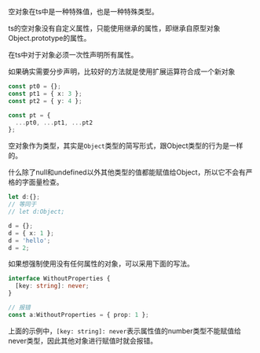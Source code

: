 空对象在ts中是一种特殊值，也是一种特殊类型。

ts的空对象没有自定义属性，只能使用继承的属性，即继承自原型对象Object.prototype的属性。

在ts中对于对象必须一次性声明所有属性。

如果确实需要分步声明，比较好的方法就是使用扩展运算符合成一个新对象

```typescript
const pt0 = {};
const pt1 = { x: 3 };
const pt2 = { y: 4 };

const pt = {
  ...pt0, ...pt1, ...pt2
};
```

空对象作为类型，其实是`Object`类型的简写形式，跟Object类型的行为是一样的。

什么除了null和undefined以外其他类型的值都能赋值给Object，所以它不会有严格的字面量检查。

```typescript
let d:{};
// 等同于
// let d:Object;

d = {};
d = { x: 1 };
d = 'hello';
d = 2;
```

如果想强制使用没有任何属性的对象，可以采用下面的写法。

```typescript
interface WithoutProperties {
  [key: string]: never;
}

// 报错
const a:WithoutProperties = { prop: 1 };

```

上面的示例中，`[key: string]: never`表示属性值的number类型不能赋值给never类型，因此其他对象进行赋值时就会报错。
